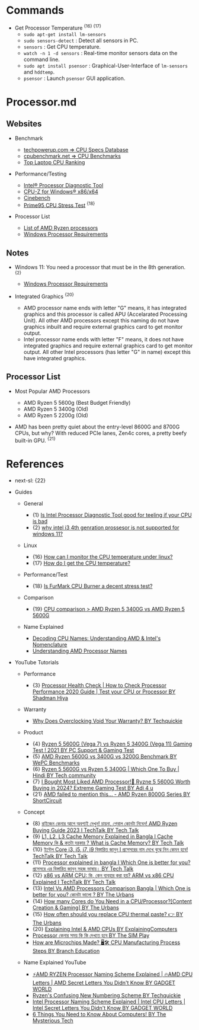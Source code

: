 # Commands

* Get Processor Temperature <sup>{16} {17}</sup>
  * `sudo apt-get install lm-sensors`
  * `sudo sensors-detect` : Detect all sensors in PC.
  * `sensors` : Get CPU temperature.
  * `watch -n 1 -d sensors` : Real-time monitor sensors data on the command line.
  * `sudo apt install psensor` : Graphical-User-Interface of `lm-sensors` and `hddtemp`.
  * `psensor` : Launch `psensor` GUI application.

# Processor.md

## Websites

* Benchmark
  * [techpowerup.com => CPU Specs Database](https://www.techpowerup.com/cpu-specs/)
  * [cpubenchmark.net => CPU Benchmarks](https://www.cpubenchmark.net/)
  * [Top Laptop CPU Ranking](https://laptopmedia.com/top-laptop-cpu-ranking/)

* Performance/Testing
  * [Intel® Processor Diagnostic Tool](https://www.intel.com/content/www/us/en/download/15951/intel-processor-diagnostic-tool.html)
  * [CPU-Z for Windows® x86/x64](https://www.cpuid.com/softwares/cpu-z.html)
  * [Cinebench](https://www.maxon.net/en/cinebench)
  * [Prime95 CPU Stress Test](https://www.mersenne.org/download/) <sup>{18}</sup>

* Processor List
  * [List of AMD Ryzen processors](https://en.wikipedia.org/wiki/List_of_AMD_Ryzen_processors)
  * [Windows Processor Requirements](https://learn.microsoft.com/en-us/windows-hardware/design/minimum/windows-processor-requirements)
  
## Notes

* Windows 11: You need a processor that must be in the 8th generation. <sup>{2}</sup>
  * [Windows Processor Requirements](https://learn.microsoft.com/en-us/windows-hardware/design/minimum/windows-processor-requirements)
  
* Integrated Graphics <sup>{20}</sup>
  * AMD processor name ends with letter "G" means, it has integrated graphics and this processor is called APU (Accelarated Processing Unit). All other AMD processors except this naming do not have graphics inbuilt and require external graphics card to get monitor output.
  * Intel processor name ends with letter "F" means, it does not have integrated graphics and require external graphics card to get monitor output. All other Intel processors (has letter "G" in name) except this have integrated graphics.

## Processor List

* Most Popular AMD Processors
  * AMD Ryzen 5 5600g (Best Budget Friendly)
  * AMD Ryzen 5 3400g (Old)
  * AMD Ryzen 5 2200g (Old)

* AMD has been pretty quiet about the entry-level 8600G and 8700G CPUs, but why? With reduced PCIe lanes, Zen4c cores, a pretty beefy built-in GPU. <sup>{21}</sup>

# References

* next-sl: {22}

* Guides

  * General
    * {1} [Is Intel Processor Diagnostic Tool good for teeling if your CPU is bad](https://www.reddit.com/r/techsupport/comments/w5rkiq/is_intel_processor_diagnostic_tool_good_for/)
    * {2} [why intel i3 4th genration prossesor is not supported for windows 11?](https://learn.microsoft.com/en-us/answers/questions/566212/why-intel-i3-4th-genration-prossesor-is-not-suppor)

  * Linux
    * {16} [How can I monitor the CPU temperature under linux?](https://superuser.com/questions/25176/how-can-i-monitor-the-cpu-temperature-under-linux)
    * {17} [How do I get the CPU temperature?](https://askubuntu.com/questions/15832/how-do-i-get-the-cpu-temperature)

  * Performance/Test
    * {18} [Is FurMark CPU Burner a decent stress test?](https://www.reddit.com/r/buildapc/comments/tm2yxn/is_furmark_cpu_burner_a_decent_stress_test/)

  * Comparison
    * {19} [CPU comparison > AMD Ryzen 5 3400G vs AMD Ryzen 5 5600G](https://versus.com/en/amd-ryzen-5-3400g-vs-amd-ryzen-5-5600g)

  * Name Explained
    * [Decoding CPU Names: Understanding AMD & Intel's Nomenclature](https://primetechsupport.com/blogs/gaming-pc-repairs/decoding-cpu-names-understanding-amd-intels-nomenclature)
    * [Understanding AMD Processor Names](https://medium.com/@meCreator/01-understanding-amd-processor-names-3a89261dcd99)

* YouTube Tutorials

  * Performance
    * {3} [Processor Health Check | How to Check Processor Performance 2020 Guide | Test your CPU or Processor BY Shadman Hiya](https://www.youtube.com/watch?v=TIB4M4LuCKs)

  * Warranty
    * [Why Does Overclocking Void Your Warranty? BY Techquickie](https://www.youtube.com/watch?v=TsRWeOPw0vk)

  * Product
    * {4} [Ryzen 5 5600G (Vega 7) vs Ryzen 5 3400G (Vega 11) Gaming Test ! 2021 BY PC Support & Gaming Test](https://www.youtube.com/watch?v=OAr52MDKRx8)
    * {5} [AMD Ryzen 5600G vs 3400G vs 3200G Benchmark BY WePC Benchmarks](https://www.youtube.com/watch?v=RNHUMY31-2E)
    * {6} [Ryzen 5 5600G vs Ryzen 5 3400G | Which One To Buy | Hindi BY Tech community](https://www.youtube.com/watch?v=M-TtABtTSp8)
    * {7} [I Bought Most Liked AMD Processor!🤩 Ryzne 5 5600G Worth Buying in 2024? Extreme Gaming Test BY Adi 4 u](https://www.youtube.com/watch?v=ID0TEEZ5LHc)
    * {21} [AMD failed to mention this... - AMD Ryzen 8000G Series BY ShortCircuit](https://www.youtube.com/watch?v=chwFYURKmIY)

  * Concept
    * {8} [রাইজেন কেনার আগে অবশ্যই দেখুন! চায়না, গ্লোবাল কোনটা নিবেন! AMD Ryzen Buying Guide 2023 I TechTalk BY Tech Talk](https://www.youtube.com/watch?v=Kl4Tra8ONbI)
    * {9} [L1, L2, L3 Cache Memory Explained in Bangla I Cache Memory কি & কতটা দরকার ? What is Cache Memory? BY Tech Talk](https://www.youtube.com/watch?v=a0ua6kS_Mj8)
    * {10} [ইন্টেল Core i3, i5, i7, i9 বিস্তারিত জানুন I প্রসেসরের নাম দেখে বুঝে নিন কেমন হবে! TechTalk BY Tech Talk](https://www.youtube.com/watch?v=sxQQxGRjLdg)
    * {11} [Processor explained in bangla I Which One is better for you? প্রসেসরে এর বিস্তারিত জানুন সহজ ভাষায়। BY Tech Talk](https://www.youtube.com/watch?v=I9f-IrShxXw)
    * {12} [x86 vs ARM CPU: কি, কেন ব্যবহার করা হয়? ARM vs x86 CPU Explained I TechTalk BY Tech Talk](https://www.youtube.com/watch?v=S138piIDXWk)
    * {13} [Intel Vs AMD Processors Comparison Bangla | Which One is better for you? কোনটা ভালো ? BY The Urbans](https://www.youtube.com/watch?v=2h0zf7GKQrQ)
    * {14} [How many Cores do You Need in a CPU/Processor?[Content Creation & Gaming] BY The Urbans](https://www.youtube.com/watch?v=9jdnfv40sHE)
    * {15} [How often should you replace CPU thermal paste? 👉 BY The Urbans](https://www.youtube.com/watch?v=c1q97k1NVK8)
    * {20} [Explaining Intel & AMD CPUs BY ExplainingComputers](https://www.youtube.com/watch?v=QcxNdXnahOM)
    * [Processor কেনার সময় কি কি দেখতে হবে BY The SIM Play](https://www.youtube.com/watch?v=7jyIptvd8e0)
    * [How are Microchips Made? 🖥️🛠️ CPU Manufacturing Process Steps BY Branch Education](https://www.youtube.com/watch?v=dX9CGRZwD-w)

  * Name Explained YouTube
    * [⚡AMD RYZEN Processor Naming Scheme Explained | 🔥AMD CPU Letters | AMD Secret Letters You Didn't Know BY GADGET WORLD](https://www.youtube.com/watch?v=J9NzzV_-G_A)
    * [Ryzen's Confusing New Numbering Scheme BY Techquickie](https://www.youtube.com/watch?v=oErJG3fThF0)
    * [Intel Processor Naming Scheme Explained | Intel CPU Letters | Intel Secret Letters You Didn't Know BY GADGET WORLD](https://www.youtube.com/watch?v=uRBmLb5lhrE)
    * [6 Things You Need to Know About Computers! BY The Mysterious Tech](https://www.youtube.com/watch?v=p86QAKTSalE)
